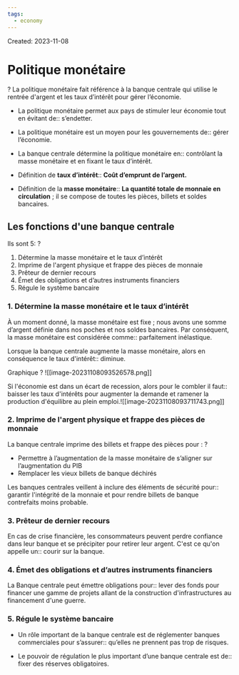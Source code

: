 ```yaml
---
tags:
  - economy
---
```

Created: 2023-11-08

# Politique monétaire
?
La politique monétaire fait référence à la banque centrale qui utilise le rentrée d'argent et les taux d’intérêt pour gérer l’économie.
<!--SR:!2023-11-10,1,230-->

- La politique monétaire permet aux pays de stimuler leur économie tout en évitant de:: s’endetter.
<!--SR:!2023-11-10,1,230-->
- La politique monétaire est un moyen pour les gouvernements de:: gérer l’économie.
<!--SR:!2023-11-10,1,217-->
- La banque centrale détermine la politique monétaire en:: contrôlant la masse monétaire et en fixant le taux d’intérêt.
<!--SR:!2023-11-10,1,230-->

- Définition de **taux d’intérêt**:: **Coût d’emprunt de l’argent.**
<!--SR:!2023-11-10,1,230-->
- Définition de la **masse monétaire**:: **La quantité totale de monnaie en circulation** ; il se compose de toutes les pièces, billets et soldes bancaires.
<!--SR:!2023-11-10,1,230-->


## Les fonctions d'une banque centrale
Ils sont 5:
?
1. Détermine la masse monétaire et le taux d’intérêt
2. Imprime de l'argent physique et frappe des pièces de monnaie
3. Prêteur de dernier recours
4. Émet des obligations et d’autres instruments financiers
5. Régule le système bancaire
<!--SR:!2023-11-10,1,230-->


### 1. Détermine la masse monétaire et le taux d’intérêt
À un moment donné, la masse monétaire est fixe ; nous avons une somme d’argent définie dans nos poches et nos soldes bancaires. Par conséquent, la masse monétaire est considérée comme:: parfaitement inélastique.
<!--SR:!2023-11-10,1,230-->

Lorsque la banque centrale augmente la masse monétaire, alors en conséquence le taux d'intérêt:: diminue.
<!--SR:!2023-11-10,1,230-->
Graphique
?
![[image-20231108093526578.png]]
<!--SR:!2023-11-10,1,230-->

Si l'économie est dans un écart de recession, alors pour le combler il faut:: baisser les taux d'intérêts pour augmenter la demande et ramener la production d'équilibre au plein emploi.![[image-20231108093711743.png]]
<!--SR:!2023-11-10,1,230-->

### 2. Imprime de l'argent physique et frappe des pièces de monnaie
La banque centrale imprime des billets et frappe des pièces pour :
?
- Permettre à l’augmentation de la masse monétaire de s’aligner sur l’augmentation du PIB
- Remplacer les vieux billets de banque déchirés
<!--SR:!2023-11-10,1,230-->

Les banques centrales veillent à inclure des éléments de sécurité pour:: garantir l'intégrité de la monnaie et pour rendre billets de banque contrefaits moins probable.
<!--SR:!2023-11-10,1,230-->

### 3. Prêteur de dernier recours
En cas de crise financière, les consommateurs peuvent perdre confiance dans leur banque et se précipiter pour retirer leur argent. C'est ce qu'on appelle un:: courir sur la banque.
<!--SR:!2023-11-10,1,230-->

### 4. Émet des obligations et d’autres instruments financiers
La Banque centrale peut émettre obligations pour:: lever des fonds pour financer une gamme de projets allant de la construction d'infrastructures au financement d'une guerre.
<!--SR:!2023-11-10,1,230-->

### 5. Régule le système bancaire
- Un rôle important de la banque centrale est de réglementer banques commerciales pour s’assurer:: qu’elles ne prennent pas trop de risques.
<!--SR:!2023-11-10,1,230-->
- Le pouvoir de régulation le plus important d’une banque centrale est de:: fixer des réserves obligatoires.
<!--SR:!2023-11-10,1,230-->